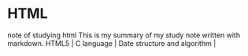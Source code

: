 # HTML
note  of studying html
This is my summary of my study note written with markdown.
HTML5  |  C language  |  Date structure and algorithm  |
